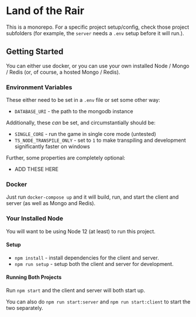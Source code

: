 
# Land of the Rair

This is a monorepo. For a specific project setup/config, check those project subfolders (for example, the `server` needs a `.env` setup before it will run.).

## Getting Started

You can either use docker, or you can use your own installed Node / Mongo / Redis (or, of course, a hosted Mongo / Redis).

### Environment Variables

These either need to be set in a `.env` file or set some other way:

* `DATABASE_URI` - the path to the mongodb instance

Additionally, these _can_ be set, and circumstantially should be:

* `SINGLE_CORE` - run the game in single core mode (untested)
* `TS_NODE_TRANSPILE_ONLY` - set to `1` to make transpiling and development significantly faster on windows

Further, some properties are completely optional:

* ADD THESE HERE

### Docker

Just run `docker-compose up` and it will build, run, and start the client and server (as well as Mongo and Redis).

### Your Installed Node

You will want to be using Node 12 (at least) to run this project.

#### Setup

* `npm install` - install dependencies for the client and server.
* `npm run setup` - setup both the client and server for development.

#### Running Both Projects

Run `npm start` and the client and server will both start up.

You can also do `npm run start:server` and `npm run start:client` to start the two separately.
